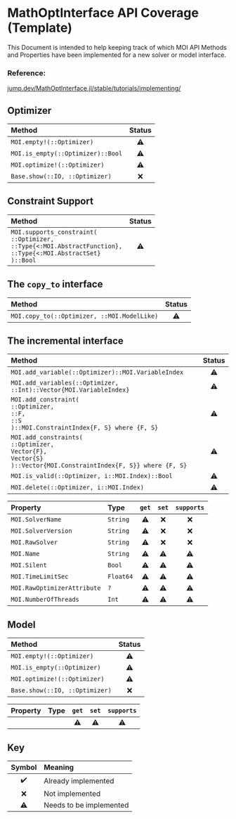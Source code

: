 # MathOptInterface API Coverage (Template)

This Document is intended to help keeping track of which MOI API Methods and Properties have been implemented for a new solver or model interface.

### Reference:
[jump.dev/MathOptInterface.jl/stable/tutorials/implementing/](https://jump.dev/MathOptInterface.jl/stable/tutorials/implementing/)

<!-- Symbols: ✔️❌⚠️ -->

## Optimizer

| Method                            | Status |
| :-------------------------------- | :----: |
| `MOI.empty!(::Optimizer)`         |   ⚠️    |
| `MOI.is_empty(::Optimizer)::Bool` |   ⚠️    |
| `MOI.optimize!(::Optimizer)`      |   ⚠️    |
| `Base.show(::IO, ::Optimizer)`    |   ❌    |

## Constraint Support

| Method                                                                                                                            | Status |
| :-------------------------------------------------------------------------------------------------------------------------------- | :----: |
| `MOI.supports_constraint(`<br/>`::Optimizer,`<br/>`::Type{<:MOI.AbstractFunction},`<br/>`::Type{<:MOI.AbstractSet}`<br/>`)::Bool` |   ⚠️    |

## The `copy_to` interface 

| Method                                      | Status |
| :------------------------------------------ | :----: |
| `MOI.copy_to(::Optimizer, ::MOI.ModelLike)` |   ⚠️    |

## The incremental interface 

| Method                                                                                                                             | Status |
| :--------------------------------------------------------------------------------------------------------------------------------- | :----: |
| `MOI.add_variable(::Optimizer)::MOI.VariableIndex`                                                                                 |   ⚠️    |
| `MOI.add_variables(::Optimizer, ::Int)::Vector{MOI.VariableIndex}`                                                                 |   ⚠️    |
| `MOI.add_constraint(`<br/>`::Optimizer,`<br/>`::F,`<br/>`::S`<br/>`)::MOI.ConstraintIndex{F, S} where {F, S}`                      |   ⚠️    |
| `MOI.add_constraints(`<br/>`::Optimizer,`<br/>`Vector{F},`<br/>`Vector{S}`<br/>`)::Vector{MOI.ConstraintIndex{F, S}} where {F, S}` |   ⚠️    |
| `MOI.is_valid(::Optimizer, i::MOI.Index)::Bool`                                                                                    |   ⚠️    |
| `MOI.delete(::Optimizer, i::MOI.Index)`                                                                                            |   ⚠️    |

| Property                    | Type      | `get` | `set` | `supports` |
| :-------------------------- | :-------- | :---: | :---: | :--------: |
| `MOI.SolverName`            | `String`  |   ⚠️   |   ❌   |     ❌      |
| `MOI.SolverVersion`         | `String`  |   ⚠️   |   ❌   |     ❌      |
| `MOI.RawSolver`             | `String`  |   ⚠️   |   ❌   |     ❌      |
| `MOI.Name`                  | `String`  |   ⚠️   |   ⚠️   |     ⚠️      |
| `MOI.Silent`                | `Bool`    |   ⚠️   |   ⚠️   |     ⚠️      |
| `MOI.TimeLimitSec`          | `Float64` |   ⚠️   |   ⚠️   |     ⚠️      |
| `MOI.RawOptimizerAttribute` | `?`       |   ⚠️   |   ⚠️   |     ⚠️      |
| `MOI.NumberOfThreads`       | `Int`     |   ⚠️   |   ⚠️   |     ⚠️      |

## Model

| Method                         | Status |
| :----------------------------- | :----: |
| `MOI.empty!(::Optimizer)`      |   ⚠️    |
| `MOI.is_empty(::Optimizer)`    |   ⚠️    |
| `MOI.optimize!(::Optimizer)`   |   ⚠️    |
| `Base.show(::IO, ::Optimizer)` |   ❌    |

| Property | Type | `get` | `set` | `supports` |
| :------- | :--- | :---: | :---: | :--------: |
|          |      |   ⚠️   |   ⚠️   |     ⚠️      |

## Key
| Symbol | Meaning                 |
| :----: | :---------------------- |
|   ✔️    | Already implemented     |
|   ❌    | Not implemented         |
|   ⚠️    | Needs to be implemented |